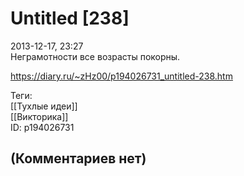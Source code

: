 Untitled [238]
==============

  
2013-12-17, 23:27  
 Неграмотности все возрасты покорны.   
  
<https://diary.ru/~zHz00/p194026731_untitled-238.htm>  
  
Теги:  
[[Тухлые идеи]]  
[[Викторика]]  
ID: p194026731  


(Комментариев нет)
------------------